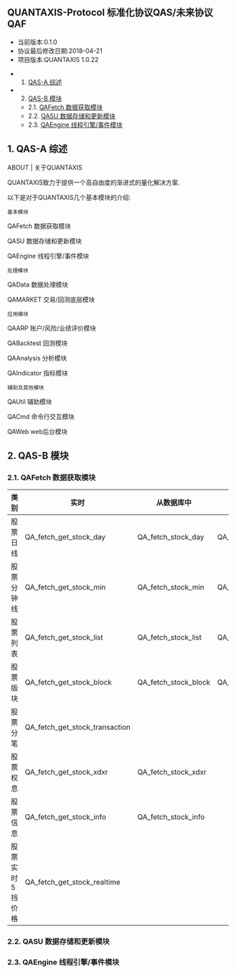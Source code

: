 QUANTAXIS-Protocol
标准化协议QAS/未来协议QAF
------------

- 当前版本:0.1.0
- 协议最后修改日期:2018-04-21
- 项目版本:QUANTAXIS 1.0.22

<!-- vscode-markdown-toc -->
* 1. [QAS-A 综述](#QAS-A)
* 2. [QAS-B 模块](#QAS-B)
	* 2.1. [QAFetch 数据获取模块](#QAFetch)
	* 2.2. [QASU 数据存储和更新模块](#QASU)
	* 2.3. [QAEngine 线程引擎/事件模块](#QAEngine)

<!-- vscode-markdown-toc-config
	numbering=true
	autoSave=true
	/vscode-markdown-toc-config -->
<!-- /vscode-markdown-toc -->

##  1. <a name='QAS-A'></a>QAS-A 综述

ABOUT | 关于QUANTAXIS

QUANTAXIS致力于提供一个高自由度的渐进式的量化解决方案. 


以下是对于QUANTAXIS几个基本模块的介绍:

``` 基本模块 ```

QAFetch 数据获取模块

QASU 数据存储和更新模块

QAEngine 线程引擎/事件模块

``` 处理模块 ```

QAData 数据处理模块

QAMARKET 交易/回测底层模块

``` 应用模块 ```

QAARP 账户/风险/业绩评价模块

QABacktest 回测模块

QAAnalysis 分析模块

QAIndicator 指标模块

``` 辅助及其他模块 ```

QAUtil 辅助模块

QACmd 命令行交互模块

QAWeb web后台模块


##  2. <a name='QAS-B'></a>QAS-B 模块

###  2.1. <a name='QAFetch'></a>QAFetch 数据获取模块

| 类别 | 实时 | 从数据库中 | QADataStruct格式|
| --------------- | ------------------- | --------------- |  --------------- |
| 股票日线 | QA_fetch_get_stock_day | QA_fetch_stock_day | QA_fetch_stock_day_adv |
| 股票分钟线 | QA_fetch_get_stock_min | QA_fetch_stock_min | QA_fetch_stock_min_adv |
| 股票列表 | QA_fetch_get_stock_list | QA_fetch_stock_list | QA_fetch_stock_list_adv |
| 股票版块 | QA_fetch_get_stock_block | QA_fetch_stock_block | QA_fetch_stock_block_adv |
| 股票分笔 | QA_fetch_get_stock_transaction | | |
| 股票权息 | QA_fetch_get_stock_xdxr | QA_fetch_stock_xdxr | |
| 股票信息 | QA_fetch_get_stock_info | QA_fetch_stock_info| |
| 股票实时5挡价格 | QA_fetch_get_stock_realtime | | |

###  2.2. <a name='QASU'></a>QASU 数据存储和更新模块
###  2.3. <a name='QAEngine'></a>QAEngine 线程引擎/事件模块
